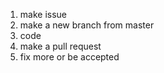 1. make issue
2. make a new branch from master
3. code
4. make a pull request
5. fix more or be accepted

